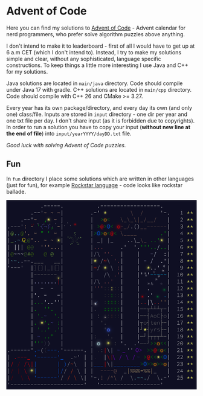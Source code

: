 # Advent of Code

Here you can find my solutions to [Advent of Code](https://adventofcode.com) - Advent calendar for nerd programmers,
who prefer solve algorithm puzzles above anything.

I don't intend to make it to leaderboard - first of all I would have to get up at 6 a.m CET (which I don't intend to).
Instead, I try to make my solutions simple and clear, without any sophisticated, language specific constructions.
To keep things a little more interesting I use Java and C++ for my solutions. 

Java solutions are located in `main/java` directory. Code should compile under Java 17 with gradle. 
C++ solutions are located in `main/cpp` directory. Code should compile with C++ 26 and CMake >= 3.27.

Every year has its own package/directory, and every day its own (and only one) class/file.
Inputs are stored in `input` directory - one dir per year and one txt file per day. I don't share input
(as it is forbidden due to copyrights). In order to run a solution you have to copy your input
(**without new line at the end of file**) into `input/yearYYYY/dayDD.txt` file.

_Good luck with solving Advent of Code puzzles._

## Fun

In `fun` directory I place some solutions which are written in other languages (just for fun), for example [Rockstar language](https://codewithrockstar.com/) - code looks like rockstar ballade.

![Advent of Code 2024 final image](img/aoc2024.png)

